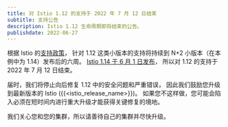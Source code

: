 ```yaml
---
title: 对 Istio 1.12 的支持于 2022 年 7 月 12 日结束
subtitle: 支持公告
description: Istio 1.12 生命周期即将结束的公告。
publishdate: 2022-06-27
---
```


根据 Istio 的[支持政策](/zh/docs/releases/supported-releases#support-policy)，
针对 1.12 这类小版本的支持将持续到 N+2 小版本（在本例中为 1.14）发布后的六周。
[Istio 1.14 于 6 月 1 日发布](/zh/news/releases/1.14.x/announcing-1.14/)，
所以对 1.12 的支持于 2022 年 7 月 12 日结束。

届时，我们将停止向后修复 1.12 中的安全问题和严重错误，
因此我们鼓励您升级到最新版本的 Istio ({{<istio_release_name>}})。
如果您不这样做，您可能会陷入必须在短时间内进行重大升级才能获得关键修复的境地。

我们关心您和您的集群，所以请善待自己的集群并尽快升级。
